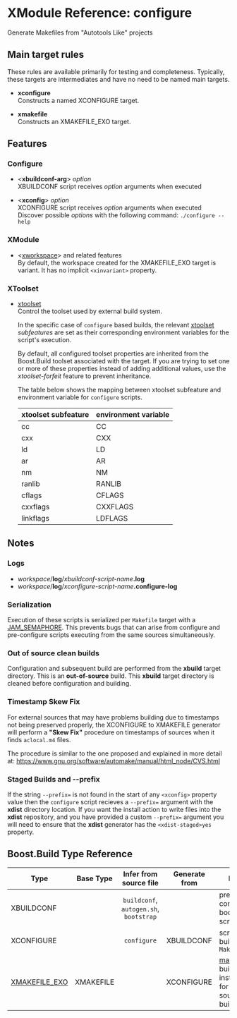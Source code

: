 # XModule Reference: configure

Generate Makefiles from "Autotools Like" projects 

## Main target rules 

These rules are available primarily for testing and completeness. Typically, these targets are intermediates and have no need to be named main targets.

* **xconfigure**  
  Constructs a named XCONFIGURE target.  
  
* **xmakefile**  
  Constructs an XMAKEFILE_EXO target.  


## Features


### Configure

* <**xbuildconf-arg**> _option_  
   XBUILDCONF script receives _option_ arguments when executed


* <**xconfig**> _option_  
   XCONFIGURE script receives _option_ arguments when executed  
   Discover possible _options_ with the following command: ``./configure --help``

### XModule

* <[xworkspace](xmodule.md#workspaces)> and related features  
  By default, the workspace created for the XMAKEFILE_EXO target is variant.
  It has no implicit ``<xinvariant>`` property.

### XToolset

* [xtoolset](xmodule.md#xtoolset)  
  Control the toolset used by external build system.
  
  In the specific case of ``configure`` based builds, the relevant [xtoolset](xmodule.md#xtoolset) _subfeatures_ are set as their corresponding environment variables for the script's execution.
  
  By default, all configured toolset properties are inherited from the Boost.Build toolset associated with the target. If you are trying to set one or more of these properties instead of adding additional values, use the _xtoolset-forfeit_ feature to prevent inheritance.

  The table below shows the mapping between xtoolset subfeature and environment variable for ``configure`` scripts.

  xtoolset subfeature  | environment variable 
  --------- | ---
  cc        | CC
  cxx       | CXX
  ld        | LD
  ar        | AR
  nm        | NM
  ranlib    | RANLIB
  cflags    | CFLAGS
  cxxflags  | CXXFLAGS
  linkflags | LDFLAGS

## Notes

### Logs

* _workspace_/**log**/_xbuildconf-script-name_**.log**
* _workspace_/**log**/_xconfigure-script-name_**.configure-log**


### Serialization

Execution of these scripts is serialized per ``Makefile`` target with a [JAM_SEMAPHORE](http://www.boost.org/build/doc/html/jam/language.html#jam.language.variables.builtins.semaphores). This prevents bugs that can arise from configure and pre-configure scripts executing from the same sources simultaneously.

### Out of source clean builds

Configuration and subsequent build are performed from the **xbuild** target directory. This is an **out-of-source** build. This **xbuild** target directory is cleaned before configuration and building.

### Timestamp Skew Fix

For external sources that may have problems building due to timestamps not being preserved properly, the XCONFIGURE to XMAKEFILE generator will perform a **"Skew Fix"** procedure on timestamps of sources when it finds ``aclocal.m4`` files.

The procedure is similar to the one proposed and explained in more detail at: https://www.gnu.org/software/automake/manual/html_node/CVS.html

### Staged Builds and --prefix

If the string ``--prefix=`` is not found in the start of any ``<xconfig>`` property value then the ``configure`` script recieves a ``--prefix=`` argument with the **xdist** directory location. If you want the install action to write files into the **xdist** repository, and you have provided a custom ``--prefix=`` argument you will need to ensure that the **xdist** generator has the ``<xdist-staged>yes`` property.

## Boost.Build Type Reference

 Type | Base Type | Infer from source file | Generate from | Notes
 --- | --- | :---: | :---: | --- 
XBUILDCONF | | ``buildconf``, ``autogen.sh``, ``bootstrap`` | | pre-configure / bootstrap scripts 
XCONFIGURE | | ``configure`` | XBUILDCONF | script that builds ``Makefile``
[XMAKEFILE_EXO](make.md#boost.build-type.details) | XMAKEFILE | | XCONFIGURE | [make](make.md) tool's build instructions for out-of-source build
